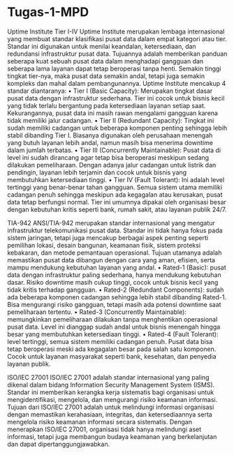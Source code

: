 # Tugas-1-MPD
Uptime Institute Tier I-IV
Uptime Institute merupakan lembaga internasional yang membuat standar klasifikasi pusat data dalam empat kategori atau tier. Standar ini digunakan untuk menilai keandalan, ketersediaan, dan redundansi infrastruktur pusat data. Tujuannya adalah memberikan panduan seberapa kuat sebuah pusat data dalam menghadapi gangguan dan seberapa lama layanan dapat tetap beroperasi tanpa henti. Semakin tinggi tingkat tier-nya, maka pusat data semakin andal, tetapi juga semakin kompleks dan mahal dalam pembangunannya. Uptime Institute mencakup 4 standar diantaranya:
•	Tier I (Basic Capacity): Merupakan tingkat dasar pusat data dengan infrastruktur sederhana. Tier ini cocok untuk bisnis kecil yang tidak terlalu bergantung pada ketersediaan layanan setiap saat. Kekurangannya, pusat data ini masih rawan mengalami gangguan karena tidak memiliki jalur cadangan.
•	Tier II (Redundant Capacity): Tingkat ini sudah memiliki cadangan untuk beberapa komponen penting sehingga lebih stabil dibanding Tier I. Biasanya digunakan oleh perusahaan menengah yang butuh layanan lebih andal, namun masih bisa menerima downtime dalam jumlah terbatas.
•	Tier III (Concurrently Maintainable): Pusat data di level ini sudah dirancang agar tetap bisa beroperasi meskipun sedang dilakukan pemeliharaan. Dengan adanya jalur cadangan untuk listrik dan pendingin, layanan lebih terjamin dan cocok untuk bisnis yang membutuhkan ketersediaan tinggi.
•	Tier IV (Fault Tolerant): Ini adalah level tertinggi yang benar-benar tahan gangguan. Semua sistem utama memiliki cadangan penuh sehingga meskipun ada kegagalan atau kerusakan, pusat data tetap berfungsi normal. Tier ini umumnya dipakai oleh organisasi besar dengan kebutuhan kritis seperti bank, rumah sakit, atau layanan publik 24/7.

TIA-942
ANSI/TIA-942 merupakan standar internasional yang mengatur infrastruktur telekomunikasi pusat data. Standar ini tidak hanya fokus pada sistem jaringan, tetapi juga mencakup berbagai aspek penting seperti pemilihan lokasi, desain bangunan, keamanan fisik, sistem proteksi kebakaran, dan metode pemantauan operasional. Tujuan utamanya adalah memastikan pusat data dibangun dengan cara yang aman, efisien, serta mampu mendukung kebutuhan layanan yang andal.
•	Rated-1 (Basic): pusat data dengan infrastruktur paling sederhana, hanya mendukung kebutuhan dasar. Risiko downtime masih cukup tinggi, cocok untuk bisnis kecil yang tidak kritis terhadap gangguan.
•	Rated-2 (Redundant Components): sudah ada beberapa komponen cadangan sehingga lebih stabil dibanding Rated-1. Bisa mengurangi risiko gangguan, tetapi masih ada potensi downtime saat pemeliharaan tertentu.
•	Rated-3 (Concurrently Maintainable): memungkinkan pemeliharaan dilakukan tanpa menghentikan operasional pusat data. Level ini dianggap sudah andal untuk bisnis menengah hingga besar yang membutuhkan ketersediaan tinggi.
•	Rated-4 (Fault Tolerant): level tertinggi, semua sistem memiliki cadangan penuh. Pusat data bisa tetap beroperasi meski ada kegagalan besar pada salah satu komponen. Cocok untuk layanan masyarakat seperti bank, kesehatan, dan penyedia layanan publik.

ISO/IEC 27001
ISO/IEC 27001 adalah standar internasional yang paling dikenal dalam bidang Information Security Management System (ISMS). Standar ini memberikan kerangka kerja sistematis bagi organisasi untuk mengidentifikasi, mengelola, dan mengurangi risiko keamanan informasi. Tujuan dari ISO/IEC 27001 adalah untuk melindungi informasi organisasi dengan memastikan kerahasiaan, integritas, dan ketersediaannya serta mengelola risiko keamanan informasi secara sistematis. Dengan menerapkan ISO/IEC 27001, organisasi tidak hanya melindungi aset informasi, tetapi juga membangun budaya keamanan yang berkelanjutan dan dapat dipertanggungjawabkan.
